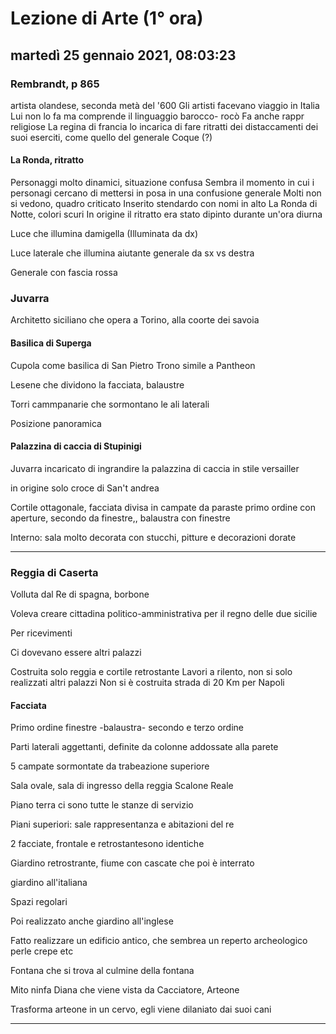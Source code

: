 # Lezione di Arte (1° ora)

## martedì 25 gennaio 2021, 08:03:23

### Rembrandt, p 865
artista olandese, seconda metà del '600
Gli artisti facevano viaggio in Italia
Lui non lo fa ma comprende il linguaggio barocco- rocò
Fa anche rappr religiose
La regina di francia lo incarica di fare ritratti dei distaccamenti dei suoi eserciti, come quello del generale Coque (?)
#### La Ronda, ritratto
Personaggi molto dinamici, situazione confusa
Sembra il momento in cui i personagi cercano di mettersi in posa in una confusione generale
Molti non si vedono, quadro criticato 
Inserito stendardo con nomi in alto
La Ronda di Notte, colori scuri
In origine il ritratto era stato dipinto durante un'ora diurna


Luce che illumina damigella (Illuminata da dx)

Luce laterale che illumina aiutante generale da sx vs destra


Generale con fascia rossa

### Juvarra
Architetto siciliano che opera a Torino, alla coorte dei savoia

#### Basilica di Superga

Cupola come basilica di San Pietro
Trono simile a Pantheon

Lesene che dividono la facciata, balaustre

Torri cammpanarie che sormontano le ali laterali

Posizione panoramica

#### Palazzina di caccia di Stupinigi

Juvarra incaricato di ingrandire la palazzina di caccia in stile versailler

in origine solo croce di San't andrea


Cortile ottagonale, facciata divisa in campate da paraste
primo ordine con aperture, secondo da finestre,, balaustra con finestre

Interno: sala molto decorata con stucchi, pitture e decorazioni dorate




---
### Reggia di Caserta

Volluta dal Re di spagna, borbone

Voleva creare cittadina politico-amministrativa per il regno delle due sicilie

Per ricevimenti


Ci dovevano essere altri palazzi

Costruita solo reggia e cortile retrostante
Lavori a rilento, non si solo realizzati altri palazzi
Non si è costruita strada di 20 Km per Napoli

#### Facciata
Primo ordine finestre
-balaustra-
secondo e terzo ordine

Parti laterali aggettanti, definite da colonne addossate alla parete

5 campate sormontate da trabeazione superiore

Sala ovale, sala di ingresso della reggia
Scalone Reale


Piano terra ci sono tutte le stanze di servizio

Piani superiori: sale rappresentanza e abitazioni del re

2 facciate, frontale e retrostantesono identiche

Giardino retrostrante, fiume con cascate che poi è interrato

giardino all'italiana

Spazi regolari


Poi realizzato anche giardino all'inglese

Fatto realizzare un edificio antico, che sembrea un reperto archeologico perle crepe etc


Fontana che si trova al culmine della fontana

Mito ninfa Diana che viene vista da Cacciatore, Arteone

Trasforma arteone in un cervo, egli viene dilaniato dai suoi cani

---


<!--stackedit_data:
eyJoaXN0b3J5IjpbLTE2NTI1NDEzODQsLTE0NDg0NTcwMDldfQ
==
-->